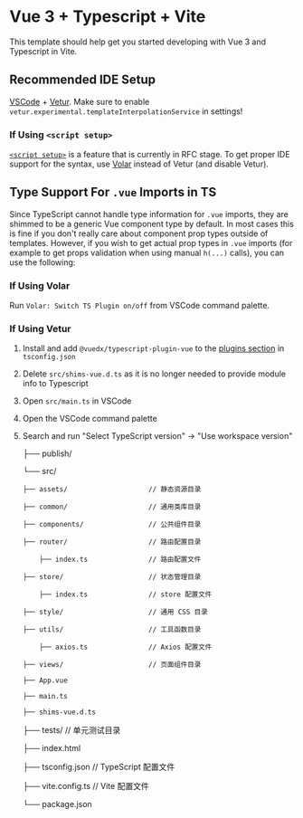 # Vue 3 + Typescript + Vite

This template should help get you started developing with Vue 3 and Typescript in Vite.

## Recommended IDE Setup

[VSCode](https://code.visualstudio.com/) + [Vetur](https://marketplace.visualstudio.com/items?itemName=octref.vetur). Make sure to enable `vetur.experimental.templateInterpolationService` in settings!

### If Using `<script setup>`

[`<script setup>`](https://github.com/vuejs/rfcs/pull/227) is a feature that is currently in RFC stage. To get proper IDE support for the syntax, use [Volar](https://marketplace.visualstudio.com/items?itemName=johnsoncodehk.volar) instead of Vetur (and disable Vetur).

## Type Support For `.vue` Imports in TS

Since TypeScript cannot handle type information for `.vue` imports, they are shimmed to be a generic Vue component type by default. In most cases this is fine if you don't really care about component prop types outside of templates. However, if you wish to get actual prop types in `.vue` imports (for example to get props validation when using manual `h(...)` calls), you can use the following:

### If Using Volar

Run `Volar: Switch TS Plugin on/off` from VSCode command palette.

### If Using Vetur

1.  Install and add `@vuedx/typescript-plugin-vue` to the [plugins section](https://www.typescriptlang.org/tsconfig#plugins) in `tsconfig.json`
2.  Delete `src/shims-vue.d.ts` as it is no longer needed to provide module info to Typescript
3.  Open `src/main.ts` in VSCode
4.  Open the VSCode command palette
5.  Search and run "Select TypeScript version" -> "Use workspace version"

    ├── publish/

    └── src/

        ├── assets/                    // 静态资源目录

        ├── common/                    // 通用类库目录

        ├── components/                // 公共组件目录

        ├── router/                    // 路由配置目录

            ├── index.ts               // 路由配置文件

        ├── store/                     // 状态管理目录

            ├── index.ts               // store 配置文件

        ├── style/                     // 通用 CSS 目录

        ├── utils/                     // 工具函数目录

            ├── axios.ts               // Axios 配置文件

        ├── views/                     // 页面组件目录

        ├── App.vue

        ├── main.ts

        ├── shims-vue.d.ts

    ├── tests/ // 单元测试目录

    ├── index.html

    ├── tsconfig.json // TypeScript 配置文件

    ├── vite.config.ts // Vite 配置文件

    └── package.json
